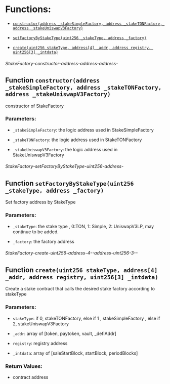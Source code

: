 # Functions:

- [`constructor(address _stakeSimpleFactory, address _stakeTONFactory, address _stakeUniswapV3Factory)`](#StakeFactory-constructor-address-address-address-)

- [`setFactoryByStakeType(uint256 _stakeType, address _factory)`](#StakeFactory-setFactoryByStakeType-uint256-address-)

- [`create(uint256 stakeType, address[4] _addr, address registry, uint256[3] _intdata)`](#StakeFactory-create-uint256-address-4--address-uint256-3--)

###### StakeFactory-constructor-address-address-address-

## Function `constructor(address _stakeSimpleFactory, address _stakeTONFactory, address _stakeUniswapV3Factory)`

constructor of StakeFactory

### Parameters:

- `_stakeSimpleFactory`: the logic address used in StakeSimpleFactory

- `_stakeTONFactory`: the logic address used in StakeTONFactory

- `_stakeUniswapV3Factory`: the logic address used in StakeUniswapV3Factory

###### StakeFactory-setFactoryByStakeType-uint256-address-

## Function `setFactoryByStakeType(uint256 _stakeType, address _factory)`

Set factory address by StakeType

### Parameters:

- `_stakeType`: the stake type , 0:TON, 1: Simple, 2: UniswapV3LP, may continue to be added.

- `_factory`: the factory address

###### StakeFactory-create-uint256-address-4--address-uint256-3--

## Function `create(uint256 stakeType, address[4] _addr, address registry, uint256[3] _intdata)`

Create a stake contract that calls the desired stake factory according to stakeType

### Parameters:

- `stakeType`: if 0, stakeTONFactory, else if 1 , stakeSimpleFactory , else if 2, stakeUniswapV3Factory

- `_addr`: array of [token, paytoken, vault, _defiAddr]

- `registry`:  registry address

- `_intdata`: array of [saleStartBlock, startBlock, periodBlocks]

### Return Values:

- contract address
